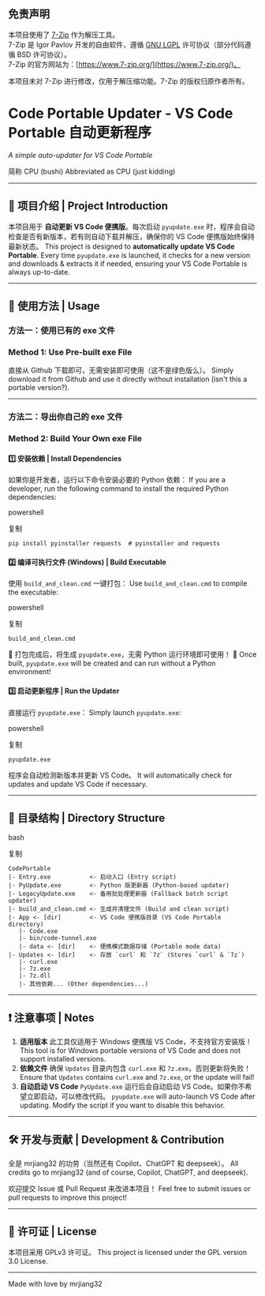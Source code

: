 ## 免责声明

本项目使用了 [7-Zip](https://www.7-zip.org/) 作为解压工具。  
7-Zip 是 Igor Pavlov 开发的自由软件，遵循 [GNU LGPL](https://www.gnu.org/licenses/lgpl.html) 许可协议（部分代码遵循 BSD 许可协议）。  
7-Zip 的官方网站为：[https://www.7-zip.org/](https://www.7-zip.org/)。

本项目未对 7-Zip 进行修改，仅用于解压缩功能。7-Zip 的版权归原作者所有。


# Code Portable Updater - VS Code Portable 自动更新程序

*A simple auto-updater for VS Code Portable*

简称 CPU (bushi)
Abbreviated as CPU (just kidding)

------

## 📌 项目介绍 | Project Introduction

本项目用于 **自动更新 VS Code 便携版**。每次启动 `pyupdate.exe` 时，程序会自动检查是否有新版本，若有则自动下载并解压，确保你的 VS Code 便携版始终保持最新状态。
This project is designed to **automatically update VS Code Portable**. Every time `pyupdate.exe` is launched, it checks for a new version and downloads & extracts it if needed, ensuring your VS Code Portable is always up-to-date.

------

## 🔧 使用方法 | Usage

### **方法一：使用已有的 exe 文件**

### **Method 1: Use Pre-built exe File**

直接从 Github 下载即可，无需安装即可使用（这不是绿色版么）。
Simply download it from Github and use it directly without installation (isn't this a portable version?).

------

### **方法二：导出你自己的 exe 文件**

### **Method 2: Build Your Own exe File**

#### 1️⃣ 安装依赖 | Install Dependencies

如果你是开发者，运行以下命令安装必要的 Python 依赖：
If you are a developer, run the following command to install the required Python dependencies:

powershell

复制

```
pip install pyinstaller requests  # pyinstaller and requests
```

#### 2️⃣ 编译可执行文件 (Windows) | Build Executable

使用 `build_and_clean.cmd` 一键打包：
Use `build_and_clean.cmd` to compile the executable:

powershell

复制

```
build_and_clean.cmd
```

📌 打包完成后，将生成 `pyupdate.exe`，无需 Python 运行环境即可使用！
📌 Once built, `pyupdate.exe` will be created and can run without a Python environment!

#### 3️⃣ 启动更新程序 | Run the Updater

直接运行 `pyupdate.exe`：
Simply launch `pyupdate.exe`:

powershell

复制

```
pyupdate.exe
```

程序会自动检测新版本并更新 VS Code。
It will automatically check for updates and update VS Code if necessary.

------

## 📂 目录结构 | Directory Structure

bash

复制

```
CodePortable
|- Entry.exe           <- 启动入口 (Entry script)
|- PyUpdate.exe        <- Python 版更新器 (Python-based updater)
|- LegacyUpdate.exe    <- 备用批处理更新器 (Fallback batch script updater)
|- build_and_clean.cmd <- 生成并清理文件 (Build and clean script)
|- App <- [dir]        <- VS Code 便携版目录 (VS Code Portable directory)
   |- Code.exe
   |- bin/code-tunnel.exe
   |- data <- [dir]    <- 便携模式数据存储 (Portable mode data)
|- Updates <- [dir]    <- 存放 `curl` 和 `7z` (Stores `curl` & `7z`)
   |- curl.exe
   |- 7z.exe
   |- 7z.dll
   |- 其他依赖... (Other dependencies...)
```

------

## ❗ 注意事项 | Notes

1. **适用版本**
   此工具仅适用于 Windows 便携版 VS Code，不支持官方安装版！
   This tool is for Windows portable versions of VS Code and does not support installed versions.
2. **依赖文件**
   确保 `Updates` 目录内包含 `curl.exe` 和 `7z.exe`，否则更新将失败！
   Ensure that `Updates` contains `curl.exe` and `7z.exe`, or the update will fail!
3. **自动启动 VS Code**
   `PyUpdate.exe` 运行后会自动启动 VS Code。如果你不希望立即启动，可以修改代码。
   `pyupdate.exe` will auto-launch VS Code after updating. Modify the script if you want to disable this behavior.

------

## 🛠️ 开发与贡献 | Development & Contribution

全是 mrjiang32 的功劳（当然还有 Copilot、ChatGPT 和 deepseek）。
All credits go to mrjiang32 (and of course, Copilot, ChatGPT, and deepseek).

欢迎提交 Issue 或 Pull Request 来改进本项目！
Feel free to submit issues or pull requests to improve this project!

------

## 📜 许可证 | License

本项目采用 GPLv3 许可证。
This project is licensed under the GPL version 3.0 License.

------

Made with love by mrjiang32
